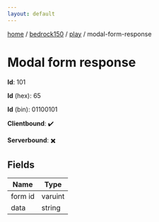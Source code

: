 ```yaml
---
layout: default
---
```


[home](/)  /  [bedrock150](/protocol/bedrock150)  /  [play](/protocol/bedrock150/play)  /  modal-form-response

# Modal form response

**Id**: 101

**Id** (hex): 65

**Id** (bin): 01100101

**Clientbound**: ✔️

**Serverbound**: ✖️

## Fields

Name | Type
---|---
form id | varuint
data | string
